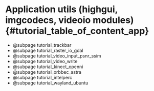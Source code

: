 Application utils (highgui, imgcodecs, videoio modules) {#tutorial_table_of_content_app}
=======================================================

-   @subpage tutorial_trackbar
-   @subpage tutorial_raster_io_gdal
-   @subpage tutorial_video_input_psnr_ssim
-   @subpage tutorial_video_write
-   @subpage tutorial_kinect_openni
-   @subpage tutorial_orbbec_astra
-   @subpage tutorial_intelperc
-   @subpage tutorial_wayland_ubuntu
